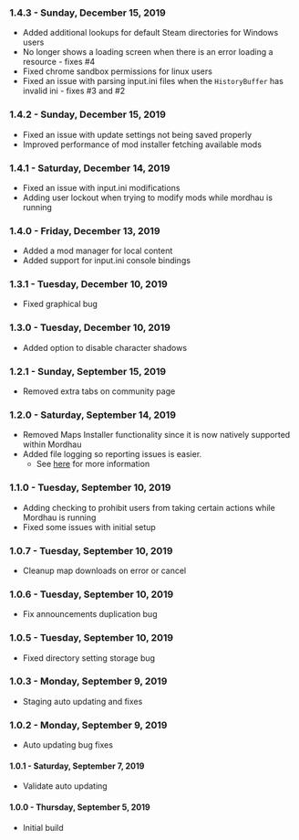 ### 1.4.3 - Sunday, December 15, 2019
* Added additional lookups for default Steam directories for Windows users
* No longer shows a loading screen when there is an error loading a resource - fixes #4
* Fixed chrome sandbox permissions for linux users
* Fixed an issue with parsing input.ini files when the `HistoryBuffer` has invalid ini - fixes #3 and #2

### 1.4.2 - Sunday, December 15, 2019
* Fixed an issue with update settings not being saved properly
* Improved performance of mod installer fetching available mods

### 1.4.1 - Saturday, December 14, 2019
* Fixed an issue with input.ini modifications
* Adding user lockout when trying to modify mods while mordhau is running

### 1.4.0 - Friday, December 13, 2019
* Added a mod manager for local content
* Added support for input.ini console bindings

### 1.3.1 - Tuesday, December 10, 2019
* Fixed graphical bug

### 1.3.0 - Tuesday, December 10, 2019
* Added option to disable character shadows

### 1.2.1 - Sunday, September 15, 2019
* Removed extra tabs on community page

### 1.2.0 - Saturday, September 14, 2019
* Removed Maps Installer functionality since it is
  now natively supported within Mordhau
* Added file logging so reporting issues is easier.
  * See [here](https://shmew.github.io/MordhauBuddy/reporting-issues.html) 
    for more information

### 1.1.0 - Tuesday, September 10, 2019
* Adding checking to prohibit users from taking 
  certain actions while Mordhau is running
* Fixed some issues with initial setup

### 1.0.7 - Tuesday, September 10, 2019
* Cleanup map downloads on error or cancel

### 1.0.6 - Tuesday, September 10, 2019
* Fix announcements duplication bug

### 1.0.5 - Tuesday, September 10, 2019
* Fixed directory setting storage bug

### 1.0.3 - Monday, September 9, 2019
* Staging auto updating and fixes

### 1.0.2 - Monday, September 9, 2019
* Auto updating bug fixes

#### 1.0.1 - Saturday, September 7, 2019
* Validate auto updating

#### 1.0.0 - Thursday, September 5, 2019
* Initial build
